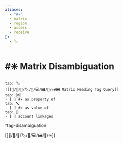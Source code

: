 ```yaml
---
aliases:
  - "#✳️"
  - matrix
  - region
  - access
  - receive
📁:
  - 🏷️
---
```

# #✳️ Matrix Disambiguation

```tabs
tab: 🏷️
![[📁/🧠/🏁/🏷️/📁/💻/🖼️/🔢/✳️#🎛️ Matrix Heading Tag Query]]
tab: 🆔
- [ ] #✳️ as property of
tab: 🔤
- [ ] #✳️ as value of 
tab: 👤
- [ ] account linkages
```

^tag-disambiguation

[[📁/🧠/🏁/🏷️/📁/💻/🖼️/🔢/✳️]]